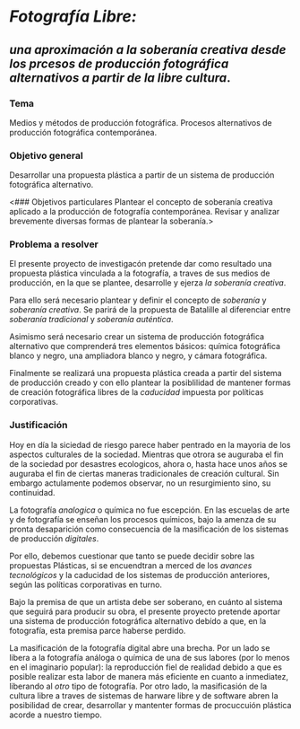 # _Fotografía Libre:_

## _una aproximación a la soberanía creativa desde los prcesos de producción fotográfica alternativos a partir de la libre cultura_.

### T e m a 
Medios y métodos de producción fotográfica. Procesos alternativos de producción fotográfica contemporánea.

### Objetivo general
Desarrollar una propuesta plástica a partir de un sistema de producción fotográfica alternativo.

<### Objetivos particulares
Plantear el concepto de soberanía creativa aplicado a la producción de fotografía contemporánea.
 
Revisar y analizar brevemente diversas formas de plantear la soberanía.>

### Problema a resolver

El presente proyecto de investigacón pretende dar como resultado una propuesta plástica vinculada a la fotografía, a traves de sus medios de producción, en la que se plantee, desarrolle y ejerza _la soberanía creativa_.

Para ello será necesario plantear y definir el concepto de _soberanía_ y _soberanía creativa_. Se parirá de la propuesta de Batalille al diferenciar entre _soberanía tradicional_ y _soberanía auténtica_.

Asimismo será necesario crear un sistema de producción fotográfica alternativo que comprenderá tres elementos básicos: química fotográfica blanco y negro, una ampliadora blanco y negro, y cámara fotográfica.

Finalmente se realizará una propuesta plástica creada a partir del sistema de producción creado y con ello plantear la posiblilidad de mantener formas de creación fotográfica libres de la _caducidad_ impuesta por políticas corporativas.

### Justificación

Hoy en día la siciedad de riesgo parece haber pentrado en la mayoria de los aspectos culturales de la sociedad. Mientras que otrora se auguraba el fin de la sociedad por desastres ecologicos, ahora o, hasta hace unos años se auguraba el fin de ciertas maneras tradicionales de creación cultural. Sin embargo actulamente podemos observar, no un resurgimiento sino, su continuidad.

La fotografía _analogica_ o química no fue escepción. En las escuelas de arte y de fotografía se enseñan los procesos químicos, bajo la amenza de su pronta desaparición como consecuencia de la masificación de los sistemas de producción _digitales_.

Por ello, debemos cuestionar que tanto se puede decidir sobre las propuestas Plásticas, si se encuendtran a merced de los _avances tecnológicos_ y la caducidad de los sistemas de producción anteriores, según las políticas corporativas en turno.

Bajo la premisa de que un artista debe ser soberano, en cuánto al sistema que seguirá para producir su obra, el presente proyecto pretende aportar una sistema de producción fotográfica alternativo debído a que, en la fotografía, esta premisa parce haberse perdido.

La masificación de la fotografía digital abre una brecha. Por un lado se libera a la fotografía análoga o química de una de sus labores (por lo menos en el imaginario popular): la reproducción fiel de realidad debido a que es posible realizar esta labor de manera más eficiente en cuanto a inmediatez, liberando al _otro_ tipo de fotografía. Por otro lado, la masificasión de la cultura libre a traves de sistemas de harware libre y de software abren la posibilidad de crear, desarrollar y mantenter formas de procuccuión plástica acorde a nuestro tiempo.
